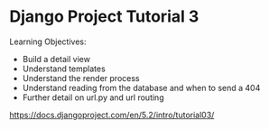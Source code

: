 
Django Project Tutorial 3
=========================

Learning Objectives:

* Build a detail view
* Understand templates
* Understand the render process
* Understand reading from the database and when to send a 404
* Further detail on url.py and url routing


https://docs.djangoproject.com/en/5.2/intro/tutorial03/

